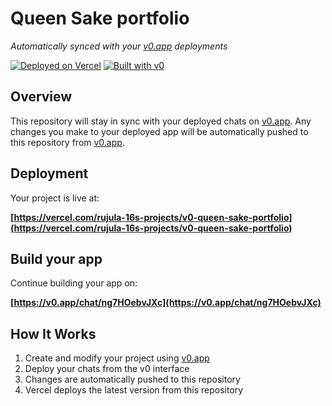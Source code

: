 # Queen Sake portfolio

*Automatically synced with your [v0.app](https://v0.app) deployments*

[![Deployed on Vercel](https://img.shields.io/badge/Deployed%20on-Vercel-black?style=for-the-badge&logo=vercel)](https://vercel.com/rujula-16s-projects/v0-queen-sake-portfolio)
[![Built with v0](https://img.shields.io/badge/Built%20with-v0.app-black?style=for-the-badge)](https://v0.app/chat/ng7HOebvJXc)

## Overview

This repository will stay in sync with your deployed chats on [v0.app](https://v0.app).
Any changes you make to your deployed app will be automatically pushed to this repository from [v0.app](https://v0.app).

## Deployment

Your project is live at:

**[https://vercel.com/rujula-16s-projects/v0-queen-sake-portfolio](https://vercel.com/rujula-16s-projects/v0-queen-sake-portfolio)**

## Build your app

Continue building your app on:

**[https://v0.app/chat/ng7HOebvJXc](https://v0.app/chat/ng7HOebvJXc)**

## How It Works

1. Create and modify your project using [v0.app](https://v0.app)
2. Deploy your chats from the v0 interface
3. Changes are automatically pushed to this repository
4. Vercel deploys the latest version from this repository